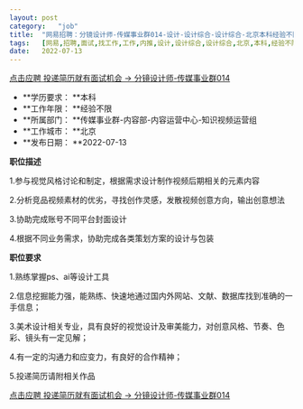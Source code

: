 ```yaml
---
layout:	post
category:	"job"
title:	"网易招聘：分镜设计师-传媒事业群014-设计-设计综合-设计综合-北京本科经验不限"
tags:	[网易,招聘,面试,找工作,工作,内推,设计,设计综合,设计综合,北京,本科,经验不限]
date:	2022-07-13
---
```


[点击应聘 投递简历就有面试机会 ->  分镜设计师-传媒事业群014](http://mobile.bole.netease.com/bole/boleDetail?id=41549&employeeId=346f03c3cda5f04c&key=all)



- **学历要求： **本科
- **工作年限： **经验不限
- **所属部门： **传媒事业群-内容部-内容运营中心-知识视频运营组
- **工作城市： **北京
- **发布日期： **2022-07-13



**职位描述**

1.参与视觉风格讨论和制定，根据需求设计制作视频后期相关的元素内容

2.分析竞品视频素材的优劣，寻找创作灵感，发散视频创意方向，输出创意想法

3.协助完成账号不同平台封面设计

4.根据不同业务需求，协助完成各类策划方案的设计与包装



**职位要求**

1.熟练掌握ps、ai等设计工具

2.信息挖掘能力强，能熟练、快速地通过国内外网站、文献、数据库找到准确的一手信息；

3.美术设计相关专业，具有良好的视觉设计及审美能力，对创意风格、节奏、色彩、镜头有一定见解；

4.有一定的沟通力和应变力，有良好的合作精神；

5.投递简历请附相关作品



[点击应聘 投递简历就有面试机会 ->  分镜设计师-传媒事业群014](http://mobile.bole.netease.com/bole/boleDetail?id=41549&employeeId=346f03c3cda5f04c&key=all)